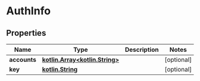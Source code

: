 # AuthInfo

## Properties
Name | Type | Description | Notes
------------ | ------------- | ------------- | -------------
**accounts** | [**kotlin.Array&lt;kotlin.String&gt;**](.md) |  |  [optional]
**key** | [**kotlin.String**](.md) |  |  [optional]
